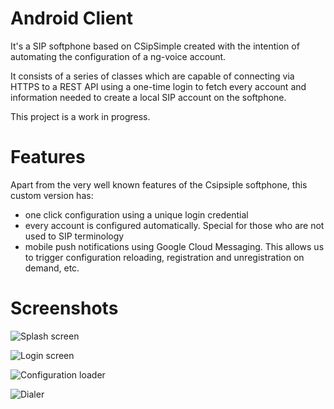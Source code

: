 Android Client
==============

It's a SIP softphone based on CSipSimple created with the intention of automating the configuration 
of a ng-voice account.

It consists of a series of classes which are capable of connecting via HTTPS to a REST API using a one-time login 
to fetch every account and information needed to create a local SIP account on the softphone.

This project is a work in progress.

Features
==============
Apart from the very well known features of the Csipsiple softphone, this custom version has:

- one click configuration using a unique login credential
- every account is configured automatically. Special for those who are not used to SIP terminology
- mobile push notifications using Google Cloud Messaging. This allows us to trigger configuration reloading, registration
and unregistration on demand, etc.

Screenshots
==============

![Splash screen](http://i.imgur.com/Ztj9rIT.png)

![Login screen](http://i.imgur.com/3HhUCGR.png)

![Configuration loader](http://i.imgur.com/BBlrwqN.png)

![Dialer](http://i.imgur.com/y0XZuMl.png)
